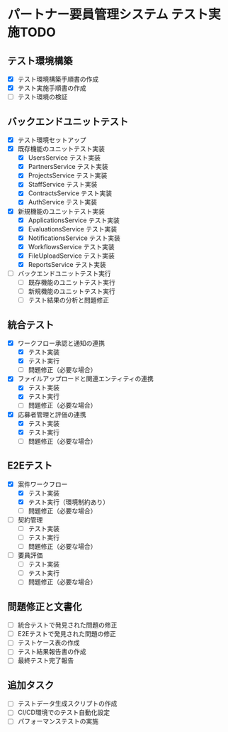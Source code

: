 # パートナー要員管理システム テスト実施TODO

## テスト環境構築
- [x] テスト環境構築手順書の作成
- [x] テスト実施手順書の作成
- [ ] テスト環境の検証

## バックエンドユニットテスト
- [x] テスト環境セットアップ
- [x] 既存機能のユニットテスト実装
  - [x] UsersService テスト実装
  - [x] PartnersService テスト実装
  - [x] ProjectsService テスト実装
  - [x] StaffService テスト実装
  - [x] ContractsService テスト実装
  - [x] AuthService テスト実装
- [x] 新規機能のユニットテスト実装
  - [x] ApplicationsService テスト実装
  - [x] EvaluationsService テスト実装
  - [x] NotificationsService テスト実装
  - [x] WorkflowsService テスト実装
  - [x] FileUploadService テスト実装
  - [x] ReportsService テスト実装
- [ ] バックエンドユニットテスト実行
  - [ ] 既存機能のユニットテスト実行
  - [ ] 新規機能のユニットテスト実行
  - [ ] テスト結果の分析と問題修正

## 統合テスト
- [x] ワークフロー承認と通知の連携
  - [x] テスト実装
  - [x] テスト実行
  - [ ] 問題修正（必要な場合）
- [x] ファイルアップロードと関連エンティティの連携
  - [x] テスト実装
  - [x] テスト実行
  - [ ] 問題修正（必要な場合）
- [x] 応募者管理と評価の連携
  - [x] テスト実装
  - [x] テスト実行
  - [ ] 問題修正（必要な場合）

## E2Eテスト
- [x] 案件ワークフロー
  - [x] テスト実装
  - [x] テスト実行（環境制約あり）
  - [ ] 問題修正（必要な場合）
- [ ] 契約管理
  - [ ] テスト実装
  - [ ] テスト実行
  - [ ] 問題修正（必要な場合）
- [ ] 要員評価
  - [ ] テスト実装
  - [ ] テスト実行
  - [ ] 問題修正（必要な場合）

## 問題修正と文書化
- [ ] 統合テストで発見された問題の修正
- [ ] E2Eテストで発見された問題の修正
- [ ] テストケース表の作成
- [ ] テスト結果報告書の作成
- [ ] 最終テスト完了報告

## 追加タスク
- [ ] テストデータ生成スクリプトの作成
- [ ] CI/CD環境でのテスト自動化設定
- [ ] パフォーマンステストの実施
